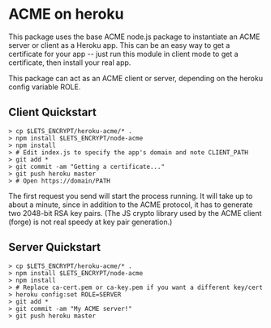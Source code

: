 # ACME on heroku

This package uses the base ACME node.js package to instantiate an ACME server
or client as a Heroku app.  This can be an easy way to get a certificate for
your app -- just run this module in client mode to get a certificate, then
install your real app.

This package can act as an ACME client or server, depending on the heroku
config variable ROLE.


## Client Quickstart

```
> cp $LETS_ENCRYPT/heroku-acme/* .
> npm install $LETS_ENCRYPT/node-acme
> npm install
> # Edit index.js to specify the app's domain and note CLIENT_PATH
> git add *
> git commit -am "Getting a certificate..."
> git push heroku master
> # Open https://domain/PATH
```

The first request you send will start the process running.  It will take up to
about a minute, since in addition to the ACME protocol, it has to generate two
2048-bit RSA key pairs.  (The JS crypto library used by the ACME client (forge)
is not real speedy at key pair generation.)


## Server Quickstart

```
> cp $LETS_ENCRYPT/heroku-acme/* .
> npm install $LETS_ENCRYPT/node-acme
> npm install
> # Replace ca-cert.pem or ca-key.pem if you want a different key/cert
> heroku config:set ROLE=SERVER
> git add *
> git commit -am "My ACME server!"
> git push heroku master
```
